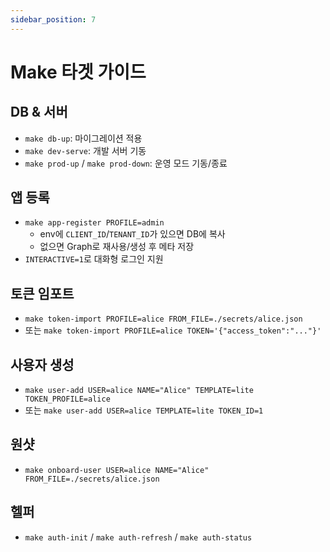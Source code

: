 ```yaml
---
sidebar_position: 7
---
```


# Make 타겟 가이드

## DB & 서버
- `make db-up`: 마이그레이션 적용
- `make dev-serve`: 개발 서버 기동
- `make prod-up` / `make prod-down`: 운영 모드 기동/종료

## 앱 등록
- `make app-register PROFILE=admin`
  - env에 `CLIENT_ID`/`TENANT_ID`가 있으면 DB에 복사
  - 없으면 Graph로 재사용/생성 후 메타 저장
- `INTERACTIVE=1`로 대화형 로그인 지원

## 토큰 임포트
- `make token-import PROFILE=alice FROM_FILE=./secrets/alice.json`
- 또는 `make token-import PROFILE=alice TOKEN='{"access_token":"..."}'`

## 사용자 생성
- `make user-add USER=alice NAME="Alice" TEMPLATE=lite TOKEN_PROFILE=alice`
- 또는 `make user-add USER=alice TEMPLATE=lite TOKEN_ID=1`

## 원샷
- `make onboard-user USER=alice NAME="Alice" FROM_FILE=./secrets/alice.json`

## 헬퍼
- `make auth-init` / `make auth-refresh` / `make auth-status`

